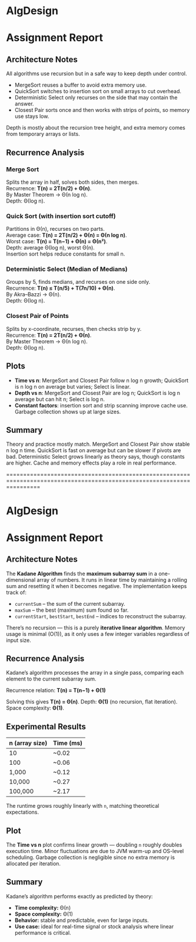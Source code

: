 # AlgDesign

# Assignment Report

## Architecture Notes
All algorithms use recursion but in a safe way to keep depth under control.  
- MergeSort reuses a buffer to avoid extra memory use.  
- QuickSort switches to insertion sort on small arrays to cut overhead.  
- Deterministic Select only recurses on the side that may contain the answer.  
- Closest Pair sorts once and then works with strips of points, so memory use stays low.  

Depth is mostly about the recursion tree height, and extra memory comes from temporary arrays or lists.

## Recurrence Analysis

### Merge Sort
Splits the array in half, solves both sides, then merges.  
Recurrence: **T(n) = 2T(n/2) + Θ(n)**.  
By Master Theorem → Θ(n log n).  
Depth: Θ(log n).  

### Quick Sort (with insertion sort cutoff)
Partitions in Θ(n), recurses on two parts.  
Average case: **T(n) = 2T(n/2) + Θ(n) = Θ(n log n)**.  
Worst case: **T(n) = T(n−1) + Θ(n) = Θ(n²)**.  
Depth: average Θ(log n), worst Θ(n).  
Insertion sort helps reduce constants for small n.  

### Deterministic Select (Median of Medians)
Groups by 5, finds medians, and recurses on one side only.  
Recurrence: **T(n) ≤ T(n/5) + T(7n/10) + Θ(n)**.  
By Akra–Bazzi → Θ(n).  
Depth: Θ(log n).  

### Closest Pair of Points
Splits by x-coordinate, recurses, then checks strip by y.  
Recurrence: **T(n) = 2T(n/2) + Θ(n)**.  
By Master Theorem → Θ(n log n).  
Depth: Θ(log n).  

## Plots
- **Time vs n**: MergeSort and Closest Pair follow n log n growth; QuickSort is n log n on average but varies; Select is linear.  
- **Depth vs n**: MergeSort and Closest Pair are log n; QuickSort is log n average but can hit n; Select is log n.  
- **Constant factors**: insertion sort and strip scanning improve cache use. Garbage collection shows up at large sizes.  

## Summary
Theory and practice mostly match. MergeSort and Closest Pair show stable n log n time. QuickSort is fast on average but can be slower if pivots are bad. Deterministic Select grows linearly as theory says, though constants are higher. Cache and memory effects play a role in real performance.

======================================================================================================================

# AlgDesign

# Assignment Report

## Architecture Notes

The **Kadane Algorithm** finds the **maximum subarray sum** in a one-dimensional array of numbers.
It runs in linear time by maintaining a rolling sum and resetting it when it becomes negative.
The implementation keeps track of:

* `currentSum` – the sum of the current subarray.
* `maxSum` – the best (maximum) sum found so far.
* `currentStart`, `bestStart`, `bestEnd` – indices to reconstruct the subarray.

There’s no recursion — this is a purely **iterative linear algorithm**.
Memory usage is minimal (O(1)), as it only uses a few integer variables regardless of input size.

## Recurrence Analysis

Kadane’s algorithm processes the array in a single pass, comparing each element to the current subarray sum.

Recurrence relation:
**T(n) = T(n−1) + Θ(1)**

Solving this gives **T(n) = Θ(n)**.
Depth: **Θ(1)** (no recursion, flat iteration).
Space complexity: **Θ(1)**.

## Experimental Results

| n (array size) | Time (ms) |
| -------------- | --------- |
| 10             | ~0.02     |
| 100            | ~0.06     |
| 1,000          | ~0.12     |
| 10,000         | ~0.27     |
| 100,000        | ~2.17     |

The runtime grows roughly linearly with `n`, matching theoretical expectations.

## Plot

The **Time vs n** plot confirms linear growth — doubling `n` roughly doubles execution time.
Minor fluctuations are due to JVM warm-up and OS-level scheduling.
Garbage collection is negligible since no extra memory is allocated per iteration.

## Summary

Kadane’s algorithm performs exactly as predicted by theory:

* **Time complexity:** Θ(n)
* **Space complexity:** Θ(1)
* **Behavior:** stable and predictable, even for large inputs.
* **Use case:** ideal for real-time signal or stock analysis where linear performance is critical.
